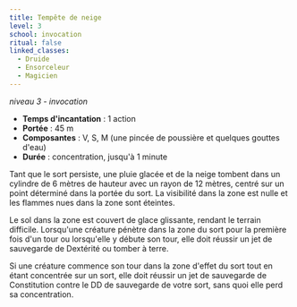 ```yaml
---
title: Tempête de neige
level: 3
school: invocation
ritual: false
linked_classes:
  - Druide
  - Ensorceleur
  - Magicien
---
```

*niveau 3 - invocation*

- **Temps d'incantation** : 1 action
- **Portée** : 45 m
- **Composantes** : V, S, M (une pincée de poussière et quelques gouttes d'eau)
- **Durée** : concentration, jusqu'à 1 minute

Tant que le sort persiste, une pluie glacée et de la neige tombent dans un cylindre de 6 mètres de hauteur avec un rayon de 12 mètres, centré sur un point déterminé dans la portée du sort. La visibilité dans la zone est nulle et les flammes nues dans la zone sont éteintes.

Le sol dans la zone est couvert de glace glissante, rendant le terrain difficile. Lorsqu'une créature pénètre dans la zone du sort pour la première fois d'un tour ou lorsqu'elle y débute son tour, elle doit réussir un jet de sauvegarde de Dextérité ou tomber à terre.

Si une créature commence son tour dans la zone d'effet du sort tout en étant concentrée sur un sort, elle doit réussir un jet de sauvegarde de Constitution contre le DD de sauvegarde de votre sort, sans quoi elle perd sa concentration.